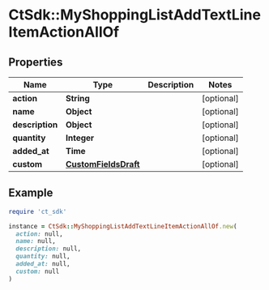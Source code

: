 # CtSdk::MyShoppingListAddTextLineItemActionAllOf

## Properties

| Name | Type | Description | Notes |
| ---- | ---- | ----------- | ----- |
| **action** | **String** |  | [optional] |
| **name** | **Object** |  | [optional] |
| **description** | **Object** |  | [optional] |
| **quantity** | **Integer** |  | [optional] |
| **added_at** | **Time** |  | [optional] |
| **custom** | [**CustomFieldsDraft**](CustomFieldsDraft.md) |  | [optional] |

## Example

```ruby
require 'ct_sdk'

instance = CtSdk::MyShoppingListAddTextLineItemActionAllOf.new(
  action: null,
  name: null,
  description: null,
  quantity: null,
  added_at: null,
  custom: null
)
```

